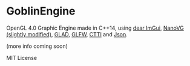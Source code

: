 # GoblinEngine

OpenGL 4.0 Graphic Engine made in C++14, using [dear ImGui](https://github.com/ocornut/imgui), [NanoVG (slightly modified)](https://github.com/memononen/nanovg), [GLAD](https://github.com/Dav1dde/glad), [GLFW](https://github.com/glfw/glfw), [CTTI](https://github.com/Manu343726/ctti) and [Json](https://github.com/nlohmann/json).

(more info coming soon)

MIT License
